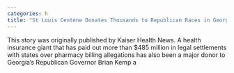 ```yaml
---
categories: h
title: "St Louis Centene Donates Thousands to Republican Races in Georgia"
---
```


      
      

      
        
   This story was originally published by Kaiser Health News. A health insurance giant that has paid out more than $485 million in legal settlements with states over pharmacy billing allegations has also been a major donor to Georgia’s Republican Governor Brian Kemp a